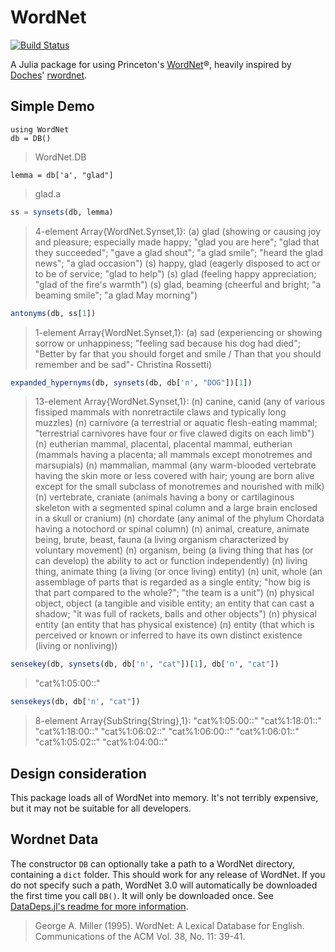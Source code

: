 # WordNet

[![Build Status](https://travis-ci.org/JuliaText/WordNet.jl.svg?branch=master)](https://travis-ci.org/JuliaText/WordNet.jl)

A Julia package for using Princeton's [WordNet](https://wordnet.princeton.edu/)®, heavily inspired by [Doches](https://github.com/doches)' [rwordnet](https://github.com/doches/rwordnet).

## Simple Demo

```juila
using WordNet
db = DB()
```
> WordNet.DB

```juila
lemma = db['a', "glad"]
```
> glad.a

```julia
ss = synsets(db, lemma)
```
> 4-element Array{WordNet.Synset,1}:
> (a) glad (showing or causing joy and pleasure; especially made happy; "glad you are here"; "glad that they succeeded"; "gave a glad shout"; "a glad smile"; "heard the glad news"; "a glad occasion")
> (s) happy, glad (eagerly disposed to act or to be of service; "glad to help")
> (s) glad (feeling happy appreciation; "glad of the fire's warmth")
> (s) glad, beaming (cheerful and bright; "a beaming smile"; "a glad May morning")

```julia
antonyms(db, ss[1])
```
> 1-element Array{WordNet.Synset,1}:
> (a) sad (experiencing or showing sorrow or unhappiness; "feeling sad because his dog had died"; "Better by far that you should forget and smile / Than that you should remember and be sad"- Christina Rossetti)

```julia
expanded_hypernyms(db, synsets(db, db['n', "DOG"])[1])
```
> 13-element Array{WordNet.Synset,1}:
> (n) canine, canid (any of various fissiped mammals with nonretractile claws and typically long muzzles)
> (n) carnivore (a terrestrial or aquatic flesh-eating mammal; "terrestrial carnivores have four or five clawed digits on each limb")
> (n) eutherian mammal, placental, placental mammal, eutherian (mammals having a placenta; all mammals except monotremes and marsupials)
> (n) mammalian, mammal (any warm-blooded vertebrate having the skin more or less covered with hair; young are born alive except for the small subclass of monotremes and nourished with milk)
> (n) vertebrate, craniate (animals having a bony or cartilaginous skeleton with a segmented spinal column and a large brain enclosed in a skull or cranium)
> (n) chordate (any animal of the phylum Chordata having a notochord or spinal column)
> (n) animal, creature, animate being, brute, beast, fauna (a living organism characterized by voluntary movement)
> (n) organism, being (a living thing that has (or can develop) the ability to act or function independently)
> (n) living thing, animate thing (a living (or once living) entity)
> (n) unit, whole (an assemblage of parts that is regarded as a single entity; "how big is that part compared to the whole?"; "the team is a unit")
> (n) physical object, object (a tangible and visible entity; an entity that can cast a shadow; "it was full of rackets, balls and other objects")
> (n) physical entity (an entity that has physical existence)
> (n) entity (that which is perceived or known or inferred to have its own distinct existence (living or nonliving))

```julia
sensekey(db, synsets(db, db['n', "cat"])[1], db['n', "cat"])
```
> "cat%1:05:00::"

```julia
sensekeys(db, db['n', "cat"])
```
>8-element Array{SubString{String},1}:
>"cat%1:05:00::"
>"cat%1:18:01::"
>"cat%1:18:00::"
>"cat%1:06:02::"
>"cat%1:06:00::"
>"cat%1:06:01::"
>"cat%1:05:02::"
>"cat%1:04:00::"


## Design consideration
This package loads all of WordNet into memory. It's not terribly expensive, but it may not be suitable for all developers.

## Wordnet Data
The constructor `DB` can optionally take a path to a WordNet directory, containing a `dict` folder.
This should work for any release of WordNet.
If you do not specify such a path, WordNet 3.0 will automatically be downloaded the first time you call `DB()`.
It will only be downloaded once.
See [DataDeps.jl's readme for more information](https://github.com/oxinabox/DataDeps.jl).

> George A. Miller (1995). WordNet: A Lexical Database for English.
> Communications of the ACM Vol. 38, No. 11: 39-41.
